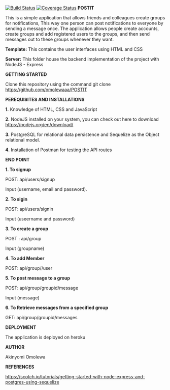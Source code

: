 [![Build Status](https://travis-ci.org/omolewaaa/POSTIT.svg?branch=development)](https://travis-ci.org/omolewaaa/POSTIT)
[![Coverage Status](https://coveralls.io/repos/github/omolewaaa/POSTIT/badge.svg?branch=frontEnd)](https://coveralls.io/github/omolewaaa/POSTIT?branch=frontEnd)
**POSTIT**

This is a simple application that allows friends and colleagues create groups for notifications, This way one person can post notifications to everyone by sending a message once. The application allows people create accounts, create groups and add registered users to the groups, and then send messages out to these groups whenever they want.

**Template:** This contains the user interfaces using HTML and CSS

**Server:** This folder house the backend implementation of the project with NodeJS - Express



**GETTING STARTED**

   Clone this repository using the command git clone https://github.com/omolewaaa/POSTIT



**PEREQUISITES AND INSTALLATIONS**


  **1.**    Knowledge of HTML, CSS and JavaScript

  **2.**     NodeJS installed on your system, you can check out here to download https://nodejs.org/en/download/

  **3.**     PostgreSQL for relational data persistence and Sequelize as the Object relational model.

  **4.**     Installation of Postman for testing the API routes



**END POINT**

 **1. To signup**

   POST: api/users/signup

   Input (username, email and password).

 **2. To sigin**

   POST: api/users/signin

   Input (useername and password)

 **3. To create a group**

   POST : api/group

   Input (groupname)

 **4. To add Member**

   POST: api/group//user

 **5. To post message to a group**

   POST: api/group/groupid/message

   Input (message)

 **6. To Retrieve messages from a specified group**

   GET: api/group/groupid/messages
   
   
 **DEPLOYMENT**
 
   The application is deployed on heroku
   

 **AUTHOR**

   Akinyomi Omolewa
    

 **REFERENCES**

   https://scotch.io/tutorials/getting-started-with-node-express-and-postgres-using-sequelize
   
   
   
   
